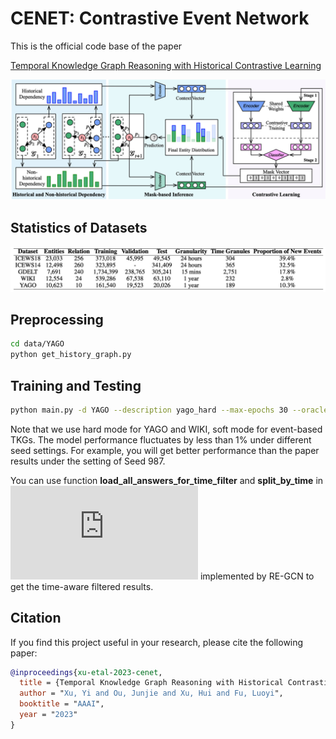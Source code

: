 # CENET: Contrastive Event Network

This is the official code base of the paper

[Temporal Knowledge Graph Reasoning with Historical Contrastive Learning](https://arxiv.org/abs/2211.10904)

![architecture](architecture.png)

## Statistics of Datasets
![datasets](data/datasets.png)


## Preprocessing
```bash
cd data/YAGO
python get_history_graph.py
```

## Training and Testing
```bash
python main.py -d YAGO --description yago_hard --max-epochs 30 --oracle-epochs 20 --valid-epochs 5 --alpha 0.2 --lambdax 2 --batch-size 1024 --lr 0.001 --oracle_lr 0.001 --oracle_mode hard --save_dir SAVE --eva_dir SAVE
```

Note that we use hard mode for YAGO and WIKI, soft mode for event-based TKGs. The model performance fluctuates by less than 1% under different seed settings. For example, you will get better performance than the paper results under the setting of Seed 987.

You can use function **load_all_answers_for_time_filter** and **split_by_time** in ![script](https://github.com/Lee-zix/RE-GCN/blob/master/rgcn/utils.py) implemented by RE-GCN to get the time-aware filtered results.

## Citation ##

If you find this project useful in your research, please cite the following paper:

```bibtex
@inproceedings{xu-etal-2023-cenet,
  title = {Temporal Knowledge Graph Reasoning with Historical Contrastive Learning},
  author = "Xu, Yi and Ou, Junjie and Xu, Hui and Fu, Luoyi",
  booktitle = "AAAI",
  year = "2023"
}
```

